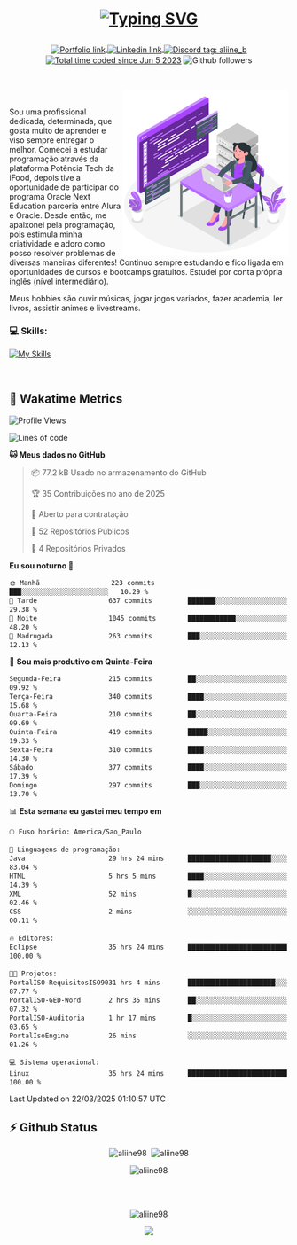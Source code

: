 # <p align = "center"><a href="https://git.io/typing-svg"><img src="https://readme-typing-svg.demolab.com?font=Space+Mono&size=28&pause=1000&duration=4000&color=8E58F7&vCenter=true&width=500&lines=%E2%9C%A8+Ol%C3%A1%2C+sou+Aline+Bevilacqua;%E2%9C%A8+Desenvolvedora+Web!" alt="Typing SVG" /></a></p>

<p align = "center">
    <a href="https://aliine98.github.io" target="_blank">
        <img alt="Portfolio link" align="center" src = "https://img.shields.io/badge/portfolio-8A2BE2?style=for-the-badge">
    </a>
    <a href="https://www.linkedin.com/in/aline-bevilacqua/" target="_blank">
        <img alt="Linkedin link" align="center" src = "https://img.shields.io/badge/LinkedIn-0077B5?style=for-the-badge&logo=linkedin&logoColor=white">
    </a>
    <a href="https://discord.com/" target="_blank">
        <img alt="Discord tag: aliine_b" align="center" src="https://img.shields.io/badge/-aliine__b-5865f2?style=flat-square&logo=Discord&logoColor=FFF" height="28">
    </a>
    <a href="https://wakatime.com/@aliine"><img src="https://wakatime.com/badge/user/d705bdc6-1244-4026-9380-8de8c1599f8d.svg?style=for-the-badge" alt="Total time coded since Jun 5 2023" align="center"/></a>
    <img alt="Github followers" align="center" src="https://img.shields.io/github/followers/Aliine98?style=for-the-badge&color=bf0f47&logo=github&logoColor=white">
</p><br>

<a href="https://storyset.com/"><img src="./assets/coding-amico.svg" width="300" align="right"></a>

<div align="left">
<br>

Sou uma profissional dedicada, determinada, que gosta muito de aprender e viso sempre entregar o melhor. Comecei a estudar programação através da plataforma Potência Tech da iFood, depois tive a oportunidade de participar do programa Oracle Next Education parceria entre Alura e Oracle. Desde então, me apaixonei pela programação, pois estimula minha criatividade e adoro como posso resolver problemas de diversas maneiras diferentes! Continuo sempre estudando e fico ligada em oportunidades de cursos e bootcamps gratuitos.
Estudei por conta própria inglês (nível intermediário).

Meus hobbies são ouvir músicas, jogar jogos variados, fazer academia, ler livros, assistir animes e livestreams.

### 💻 Skills:
[![My Skills](https://skillicons.dev/icons?i=html,css,js,java,tailwind,mysql,hibernate,ts,nuxt,firebase,express,mongo,kotlin,androidstudio&perline=5)](https://skillicons.dev)
</div>
<br>

## 🚀 Wakatime Metrics

<!--START_SECTION:waka-->
![Profile Views](http://img.shields.io/badge/Visualizac%C3%B5es%20do%20perfil-0-blue)

![Lines of code](https://img.shields.io/badge/Desde%20o%20Hello%20World%20eu%20escrevi-420.4%20thousand%20linhas%20de%20c%C3%B3digo-blue)

**🐱 Meus dados no GitHub** 

> 📦 77.2 kB Usado no armazenamento do GitHub 
 > 
> 🏆 35 Contribuições no ano de 2025
 > 
> 💼 Aberto para contratação
 > 
> 📜 52 Repositórios Públicos 
 > 
> 🔑 4 Repositórios Privados 
 > 
**Eu sou noturno 🦉** 

```text
🌞 Manhã                  223 commits         ███░░░░░░░░░░░░░░░░░░░░░░   10.29 % 
🌆 Tarde                  637 commits         ███████░░░░░░░░░░░░░░░░░░   29.38 % 
🌃 Noite                  1045 commits        ████████████░░░░░░░░░░░░░   48.20 % 
🌙 Madrugada              263 commits         ███░░░░░░░░░░░░░░░░░░░░░░   12.13 % 
```
📅 **Sou mais produtivo em Quinta-Feira** 

```text
Segunda-Feira            215 commits         ██░░░░░░░░░░░░░░░░░░░░░░░   09.92 % 
Terça-Feira              340 commits         ████░░░░░░░░░░░░░░░░░░░░░   15.68 % 
Quarta-Feira             210 commits         ██░░░░░░░░░░░░░░░░░░░░░░░   09.69 % 
Quinta-Feira             419 commits         █████░░░░░░░░░░░░░░░░░░░░   19.33 % 
Sexta-Feira              310 commits         ████░░░░░░░░░░░░░░░░░░░░░   14.30 % 
Sábado                   377 commits         ████░░░░░░░░░░░░░░░░░░░░░   17.39 % 
Domingo                  297 commits         ███░░░░░░░░░░░░░░░░░░░░░░   13.70 % 
```


📊 **Esta semana eu gastei meu tempo em** 

```text
🕑︎ Fuso horário: America/Sao_Paulo

💬 Linguagens de programação: 
Java                     29 hrs 24 mins      █████████████████████░░░░   83.04 % 
HTML                     5 hrs 5 mins        ████░░░░░░░░░░░░░░░░░░░░░   14.39 % 
XML                      52 mins             █░░░░░░░░░░░░░░░░░░░░░░░░   02.46 % 
CSS                      2 mins              ░░░░░░░░░░░░░░░░░░░░░░░░░   00.11 % 

🔥 Editores: 
Eclipse                  35 hrs 24 mins      █████████████████████████   100.00 % 

🐱‍💻 Projetos: 
PortalISO-RequisitosISO9031 hrs 4 mins       ██████████████████████░░░   87.77 % 
PortalISO-GED-Word       2 hrs 35 mins       ██░░░░░░░░░░░░░░░░░░░░░░░   07.32 % 
PortalISO-Auditoria      1 hr 17 mins        █░░░░░░░░░░░░░░░░░░░░░░░░   03.65 % 
PortalIsoEngine          26 mins             ░░░░░░░░░░░░░░░░░░░░░░░░░   01.26 % 

💻 Sistema operacional: 
Linux                    35 hrs 24 mins      █████████████████████████   100.00 % 
```


 Last Updated on 22/03/2025 01:10:57 UTC
<!--END_SECTION:waka-->
 
## ⚡ Github Status

<p align="center"><img src="https://my-github-readme-stats-aliine98.vercel.app/api?username=aliine98&show_icons=true&locale=en&theme=radical" alt="aliine98" />&nbsp;&nbsp;<img src="https://my-github-readme-stats-aliine98.vercel.app/api/top-langs?username=aliine98&show_icons=true&locale=en&layout=compact&theme=radical&exclude_repo=my-github-readme-stats,my-github-readme-streak-stats,github-readme-streak-stats,ajax-com-js-puro&hide=c%2B%2B,cmake&langs_count=8" alt="aliine98" /></p>

<p align="center"><img src="https://my-github-readme-streak-stats.vercel.app?user=aliine98&theme=radical" alt="aliine98" /></p>

<br><br>
<p align="center"> <a href="https://github.com/ryo-ma/github-profile-trophy" target="_blank"><img src="https://github-profile-trophy.vercel.app/?username=aliine98&theme=radical&column=4" alt="aliine98" /></a> </p>

<p align="center"><img src="https://media4.giphy.com/media/C1bBFL2dMQxA4/giphy.gif?cid=ecf05e47z7xqxd7gboyuplq95r7v869x9bi8msk1upllpme2&ep=v1_gifs_search&rid=giphy.gif&ct=g" width="700"></p>
